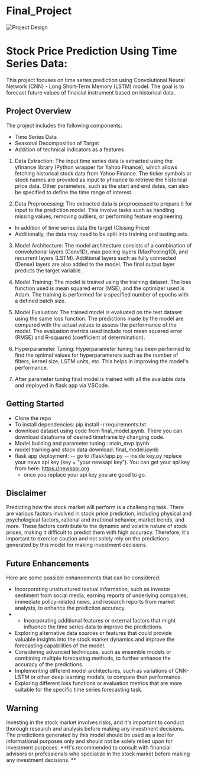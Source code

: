 # Final_Project

![Project Design](/flask/uploads/outcome.png)

# Stock Price Prediction Using Time Series Data:
This project focuses on time series prediction using Convolutional Neural Network (CNN) - Long Short-Term Memory (LSTM) model. The goal is to forecast future values of finaicial instrument based on historical data.

 
## Project Overview

The project includes the following components:
- Time Series Data
- Seasonal Decomposition of Target
- Addition of technical indicators as a features

1. Data Extraction: The input time series data is extracted using the yfinance library (Python wrapper for Yahoo Finance), which allows fetching historical stock data from Yahoo Finance. The ticker symbols or stock names are provided as input to yfinance to retrieve the historical price data. Other parameters, such as the start and end dates, can also be specified to define the time range of interest.

3. Data Preprocessing: The extracted data is preprocessed to prepare it for input to the prediction model. This involve tasks such as handling missing values, removing outliers, or performing feature engineering.
- In addition of time series data the target (Closing Price) 
-  Additionally, the data may need to be split into training and testing sets.

3. Model Architecture: The model architecture consists of a combination of convolutional layers (Conv1D), max pooling layers (MaxPooling1D), and recurrent layers (LSTM). Additional layers such as fully connected (Dense) layers are also added to the model. The final output layer predicts the target variable.

4. Model Training: The model is trained using the training dataset. The loss function used is mean squared error (MSE), and the optimizer used is Adam. The training is performed for a specified number of epochs with a defined batch size.

5. Model Evaluation: The trained model is evaluated on the test dataset using the same loss function. The predictions made by the model are compared with the actual values to assess the performance of the model. The evaluation metrics used include root mean squared error (RMSE) and R-squared (coefficient of determination).

6. Hyperparameter Tuning: Hyperparameter tuning has been performed to find the optimal values for hyperparameters such as the number of filters, kernel size, LSTM units, etc. This helps in improving the model's performance.
7. After parameter tuning final model is trained with all the available data and deployed in flask app via VSCode.

## Getting Started

- Clone the repo
- To install dependencies: pip install -r requirements.txt 
- download dataset using code from final_model.ipynb. There you can download dataframe of desired timeframe by changing code. 
- Model building and parameter tuning : main_mvp.ipynb
- model training and stock data download: final_model.ipynb
- flask app deployment: 
  -- go to /flask/app.py
  -- inside key.py  replace your news api key (key = "your newsapi key"). You can get your api key from here: https://newsapi.org
  - once you replace your api key you are good to go.


## Disclaimer

Predicting how the stock market will perform is a challenging task. There are various factors involved in stock price prediction, including physical and psychological factors, rational and irrational behavior, market trends, and more. These factors contribute to the dynamic and volatile nature of stock prices, making it difficult to predict them with high accuracy. Therefore, it's important to exercise caution and not solely rely on the predictions generated by this model for making investment decisions.

## Future Enhancements

Here are some possible enhancements that can be considered:

- Incorporating unstructured textual information, such as investor sentiment from social media, earning reports of underlying companies, immediate policy-related news, and research reports from market analysts, to enhance the prediction accuracy.
- - Incorporating additional features or external factors that might influence the time series data to improve the predictions.
- Exploring alternative data sources or features that could provide valuable insights into the stock market dynamics and improve the forecasting capabilities of the model.
- Considering advanced techniques, such as ensemble models or combining multiple forecasting methods, to further enhance the accuracy of the predictions.
- Implementing different model architectures, such as variations of CNN-LSTM or other deep learning models, to compare their performance.
- Exploring different loss functions or evaluation metrics that are more suitable for the specific time series forecasting task.


## Warning
Investing in the stock market involves risks, and it's important to conduct thorough research and analysis before making any investment decisions. The predictions generated by this model should be used as a tool for informational purposes only and should not be solely relied upon for investment purposes. **It's recommended to consult with financial advisors or professionals who specialize in the stock market before making any investment decisions.
**


